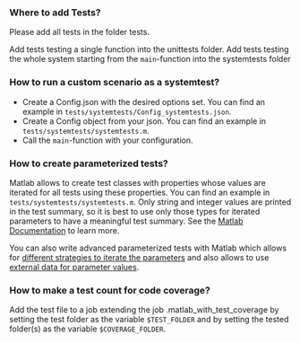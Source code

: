 ### Where to add Tests?
Please add all tests in the folder tests.

Add tests testing a single function into the unittests folder.
Add tests testing the whole system starting from the ```main```-function into the systemtests folder

### How to run a custom scenario as a systemtest?
- Create a Config.json with the desired options set. You can find an example in ```tests/systemtests/Config_systemtests.json```.
- Create a Config object from your json. You can find an example in ```tests/systemtests/systemtests.m```.
- Call the ```main```-function with your configuration.

### How to create parameterized tests?
Matlab allows to create test classes with properties whose values are iterated for all tests using these properties.
You can find an example in ```tests/systemtests/systemtests.m```.
Only string and integer values are printed in the test summary, so it is best to use only those types for iterated parameters to have a meaningful test summary.
See the [Matlab Documentation](https://de.mathworks.com/help/matlab/matlab_prog/create-basic-parameterized-test.html) to learn more.

You can also write advanced parameterized tests with Matlab which allows for [different strategies to iterate the parameters](https://de.mathworks.com/help/matlab/matlab_prog/create-advanced-parameterized-test.html) and also allows to use [external data for parameter values](https://de.mathworks.com/help/matlab/matlab_prog/use-external-parameters-in-parameterized-test.html).

### How to make a test count for code coverage?
Add the test file to a job extending the job .matlab_with_test_coverage by setting the test folder as the variable ```$TEST_FOLDER``` and by setting the tested folder(s) as the variable ```$COVERAGE_FOLDER```.